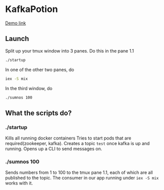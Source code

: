 # KafkaPotion
[Demo link](https://drive.google.com/file/d/1NqLh3m7E-5ohFyqYtR32rb1XyCaPj5c7/view?usp=sharing)
## Launch
Split up your tmux window into 3 panes.
Do this in the pane 1.1
```bash
./startup
```
In one of the other two panes, do
```bash
iex -S mix
```
In the third window, do
```bash
./sumnos 100
```
## What the scripts do?
### ./startup
Kills all running docker containers
Tries to start pods that are required(zookeeper, kafka).
Creates a topic `test` once kafka is up and running.
Opens up a CLI to send messages on.
### ./sumnos 100
Sends numbers from 1 to 100 to the tmux pane 1.1,
each of which are all published to the topic.
The consumer in our app running under `iex -S mix` works with it.
